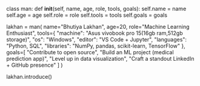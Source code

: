 class man:
    def __init__(self, name, age, role, tools, goals):
        self.name = name
        self.age = age
        self.role = role
        self.tools = tools
        self.goals = goals

lakhan = man(
    name="Bhutiya Lakhan",
    age=20,
    role="Machine Learning Enthusiast",
    tools={
        "machine": "Asus vivobook pro 15(16gb ram,512gb storage)",
        "os": "Windows",
        "editor": "VS Code + Jupyter",
        "languages": "Python, SQL",
        "libraries": "NumPy, pandas, scikit-learn, TensorFlow"
    },
    goals=[
        "Contribute to open source",
        "Build an ML project (medical prediction app)",
        "Level up in data visualization",
        "Craft a standout LinkedIn + GitHub presence"
    ]
)

lakhan.introduce()
